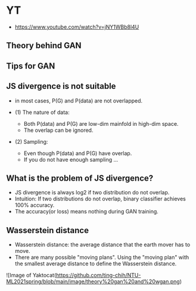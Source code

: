 # YT  
  * https://www.youtube.com/watch?v=jNY1WBb8l4U  

## Theory behind GAN  


## Tips for GAN  
## JS divergence is not suitable  

 * in most cases, P(G) and P(data) are not overlapped.  
 * (1) The nature of data:  
   * Both P(data) and P(G) are low-dim mainfold in high-dim space.  
   * The overlap can be ignored.  
 
 * (2) Sampling:  
   * Even though P(data) and P(G) have overlap.  
   * If you do not have enough sampling ...  
 
 
## What is the problem of JS divergence?  

 * JS divergence is always log2 if two distribution do not overlap.  
 * Intuition: If two distributions do not overlap, binary classifier achieves 100% accuracy.  
 * The accuracy(or loss) means nothing during GAN training.  

## Wasserstein distance  
 
 * Wasserstein distance: the average distance that the earth mover has to move.  
 * There are many possible "moving plans". Using the "moving plan" with the smallest average distance to define the Wasserstein distance.  
 
![Image of Yaktocat(https://github.com/ting-chih/NTU-ML2021spring/blob/main/image/theory%20gan%20and%20wgan.png)

